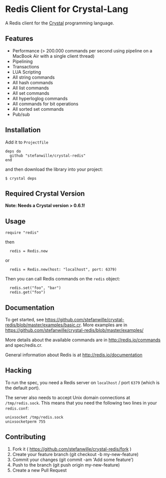 Redis Client for Crystal-Lang
================================

A Redis client for the [Crystal](http://crystal-lang.org/ "Crystal") programming language.


## Features

- Performance (> 200.000 commands per second using pipeline on a MacBook Air with a single client thread)
- Pipelining
- Transactions
- LUA Scripting
- All string commands
- All hash commands
- All list commands
- All set commands
- All hyperloglog commands
- All commands for bit operations
- All sorted set commands
- Pub/sub


## Installation

Add it to `Projectfile`

```crystal
deps do
  github "stefanwille/crystal-redis"
end
```

and then download the library into your project:

```crystal
$ crystal deps
```


## Required Crystal Version


**Note: Needs a Crystal version > 0.6.1!**

## Usage

```crystal
require "redis"
```

then

```crystal
  redis = Redis.new
```
or

```crystal
  redis = Redis.new(host: "localhost", port: 6379)
```

Then you can call Redis commands on the `redis` object:

```crystal
  redis.set("foo", "bar")
  redis.get("foo")
```


## Documentation

To get started, see https://github.com/stefanwille/crystal-redis/blob/master/examples/basic.cr.
More examples are in https://github.com/stefanwille/crystal-redis/blob/master/examples/

More details about the available commands are in http://redis.io/commands and spec/redis.cr.

General information about Redis is at http://redis.io/documentation



## Hacking

To run the spec, you need a Redis server on `localhost` / port `6379` (which is the default port).

The server also needs to accept Unix domain connections at `/tmp/redis.sock`. This means that you need the following two lines in your `redis.conf`:

```
unixsocket /tmp/redis.sock
unixsocketperm 755
```


## Contributing

1. Fork it ( https://github.com/stefanwille/crystal-redis/fork )
2. Create your feature branch (git checkout -b my-new-feature)
3. Commit your changes (git commit -am 'Add some feature')
4. Push to the branch (git push origin my-new-feature)
5. Create a new Pull Request

